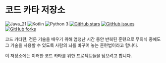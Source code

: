 # 코드 카타 저장소

![Java_21](https://img.shields.io/badge/java-21-red?logo=openjdk&logoColor=white)
![Kotlin](https://img.shields.io/badge/Kotlin-1.9.20-purple?logo=kotlin)
![Python 3](https://img.shields.io/badge/python-3-yellow?logo=python)
[![GitHub stars](https://img.shields.io/github/stars/gunkim/code-kata)](https://github.com/gunkim/code-kata/stargazers)
[![GitHub issues](https://img.shields.io/github/issues/gunkim/code-kata)](https://github.com/gunkim/code-kata/issues)
[![GitHub forks](https://img.shields.io/github/forks/gunkim/code-kata)](https://github.com/gunkim/code-kata/network)

코드 카타란, 전문 기술을 배우기 위해 엄청난 시간 동안 반복된 훈련으로 무의식 중에도 그 기술을 사용할 수 있도록 사람의 뇌를 바꾸어 놓는 훈련법이라고 합니다.

이 저장소에는 이러한 코드 카타를 위한 프로젝트들을 담으려고 합니다.
